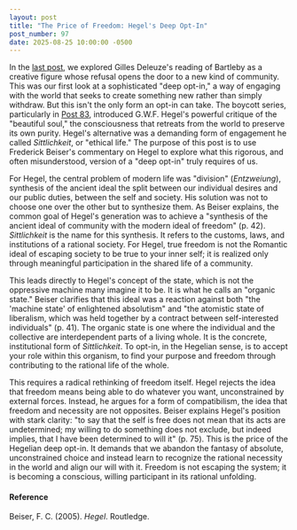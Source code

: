 ```yaml
---
layout: post
title: "The Price of Freedom: Hegel's Deep Opt-In"
post_number: 97
date: 2025-08-25 10:00:00 -0500
---
```


In the [last post](/post-96), we explored Gilles Deleuze's reading of Bartleby as a creative figure whose refusal opens the door to a new kind of community. This was our first look at a sophisticated "deep opt-in," a way of engaging with the world that seeks to create something new rather than simply withdraw. But this isn't the only form an opt-in can take. The boycott series, particularly in [Post 83](/post-83), introduced G.W.F. Hegel's powerful critique of the "beautiful soul," the consciousness that retreats from the world to preserve its own purity. Hegel's alternative was a demanding form of engagement he called *Sittlichkeit*, or "ethical life." The purpose of this post is to use Frederick Beiser's commentary on Hegel to explore what this rigorous, and often misunderstood, version of a "deep opt-in" truly requires of us.

For Hegel, the central problem of modern life was "division" (*Entzweiung*), synthesis of the ancient ideal the split between our individual desires and our public duties, between the self and society. His solution was not to choose one over the other but to synthesize them. As Beiser explains, the common goal of Hegel's generation was to achieve a "synthesis of the ancient ideal of community with the modern ideal of freedom" (p. 42). *Sittlichkeit* is the name for this synthesis. It refers to the customs, laws, and institutions of a rational society. For Hegel, true freedom is not the Romantic ideal of escaping society to be true to your inner self; it is realized only through meaningful participation in the shared life of a community.

This leads directly to Hegel's concept of the state, which is not the oppressive machine many imagine it to be. It is what he calls an "organic state." Beiser clarifies that this ideal was a reaction against both "the 'machine state' of enlightened absolutism" and "the atomistic state of liberalism, which was held together by a contract between self-interested individuals" (p. 41). The organic state is one where the individual and the collective are interdependent parts of a living whole. It is the concrete, institutional form of *Sittlichkeit*. To opt-in, in the Hegelian sense, is to accept your role within this organism, to find your purpose and freedom through contributing to the rational life of the whole.

This requires a radical rethinking of freedom itself. Hegel rejects the idea that freedom means being able to do whatever you want, unconstrained by external forces. Instead, he argues for a form of compatibilism, the idea that freedom and necessity are not opposites. Beiser explains Hegel's position with stark clarity: "to say that the self is free does not mean that its acts are undetermined; my willing to do something does not exclude, but indeed implies, that I have been determined to will it" (p. 75). This is the price of the Hegelian deep opt-in. It demands that we abandon the fantasy of absolute, unconstrained choice and instead learn to recognize the rational necessity in the world and align our will with it. Freedom is not escaping the system; it is becoming a conscious, willing participant in its rational unfolding.

#### Reference

Beiser, F. C. (2005). *Hegel*. Routledge.